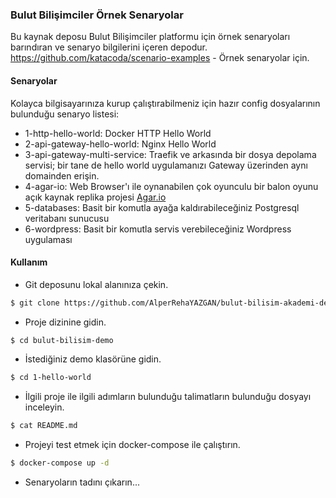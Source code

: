 ### Bulut Bilişimciler Örnek Senaryolar  
Bu kaynak deposu Bulut Bilişimciler platformu için örnek senaryoları barındıran ve senaryo bilgilerini içeren depodur.   
https://github.com/katacoda/scenario-examples - Örnek senaryolar için.

#### Senaryolar  
Kolayca bilgisayarınıza kurup çalıştırabilmeniz için hazır config dosyalarının bulunduğu senaryo listesi:  
- 1-http-hello-world: Docker HTTP Hello World  
- 2-api-gateway-hello-world: Nginx Hello World  
- 3-api-gateway-multi-service: Traefik ve arkasında bir dosya depolama servisi; bir tane de hello world uygulamanızı Gateway üzerinden aynı domainden erişin.  
- 4-agar-io: Web Browser'ı ile  oynanabilen çok oyunculu bir balon oyunu açık kaynak replika projesi [Agar.io](https://agar.io)  
- 5-databases: Basit bir komutla ayağa kaldırabileceğiniz Postgresql veritabanı sunucusu
- 6-wordpress: Basit bir komutla servis verebileceğiniz Wordpress uygulaması  
  


#### Kullanım  

- Git deposunu lokal alanınıza çekin.  
```sh
$ git clone https://github.com/AlperRehaYAZGAN/bulut-bilisim-akademi-demo.git bulut-bilisim-demo
```  

- Proje dizinine gidin.  
```sh
$ cd bulut-bilisim-demo
```  

- İstediğiniz demo klasörüne gidin.  
```sh
$ cd 1-hello-world
```  

- İlgili proje ile ilgili adımların bulunduğu talimatların bulunduğu dosyayı inceleyin.  
```sh
$ cat README.md
```  

- Projeyi test etmek için docker-compose ile çalıştırın.  
```sh
$ docker-compose up -d
```  

- Senaryoların tadını çıkarın...



